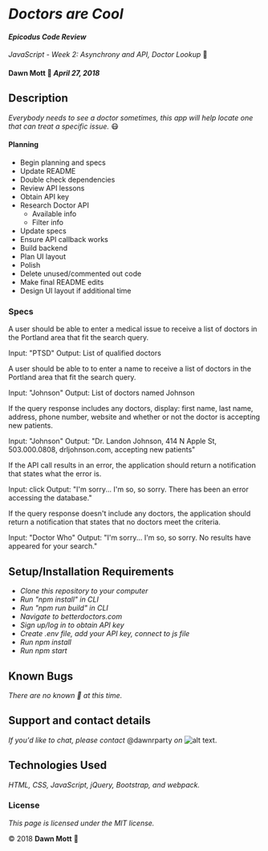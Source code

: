 <!-- Twitter icon from https://github.com/carlsednaoui/gitsocial -->
[1.1]: http://i.imgur.com/tXSoThF.png (twitter icon with padding)

# _Doctors are Cool_

#### _Epicodus Code Review_
_JavaScript - Week 2: Asynchrony and API, Doctor Lookup_ :hospital:

#### **Dawn Mott** :sunrise_over_mountains: _April 27, 2018_

## Description

_Everybody needs to see a doctor sometimes, this app will help locate one that can treat a specific issue._ :mask:

#### Planning

* Begin planning and specs
* Update README
* Double check dependencies
* Review API lessons
* Obtain API key
* Research Doctor API
   * Available info
   * Filter info
* Update specs
* Ensure API callback works
* Build backend
* Plan UI layout
* Polish
 * Delete unused/commented out code
 * Make final README edits
 * Design UI layout if additional time

### Specs

A user should be able to enter a medical issue to receive a list of doctors in the Portland area that fit the search query.

Input: "PTSD" Output: List of qualified doctors

A user should be able to to enter a name to receive a list of doctors in the Portland area that fit the search query.

Input: "Johnson" Output: List of doctors named Johnson

If the query response includes any doctors, display: first name, last name, address, phone number, website and whether or not the doctor is accepting new patients.

Input: "Johnson" Output: "Dr. Landon Johnson, 414 N Apple St, 503.000.0808, drljohnson.com, accepting new patients"

If the API call results in an error, the application should return a notification that states what the error is.

Input: click Output: "I'm sorry... I'm so, so sorry. There has been an error accessing the database."

If the query response doesn't include any doctors, the application should return a notification that states that no doctors meet the criteria.

Input: "Doctor Who" Output: "I'm sorry... I'm so, so sorry. No results have appeared for your search."


## Setup/Installation Requirements

* _Clone this repository to your computer_
* _Run "npm install" in CLI_
* _Run "npm run build" in CLI_
* _Navigate to betterdoctors.com_
* _Sign up/log in to obtain API key_
* _Create .env file, add your API key, connect to js file_
* _Run npm install_
* _Run npm start_


## Known Bugs

_There are no known :bug: at this time._

## Support and contact details

_If you'd like to chat, please contact_ @dawnrparty _on_ ![alt text][1.1].

## Technologies Used

_HTML, CSS, JavaScript, jQuery, Bootstrap, and webpack._

### License

*This page is licensed under the MIT license.*

&copy; 2018 **Dawn Mott** :sunrise_over_mountains:

